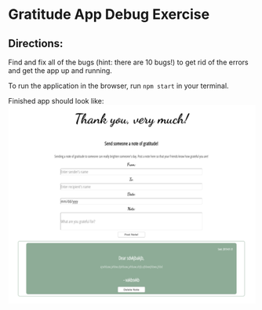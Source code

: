 # Gratitude App Debug Exercise

## Directions:
Find and fix all of the bugs (hint: there are 10 bugs!) to get rid of the errors and get the app up and running.

To run the application in the browser, run `npm start` in your terminal.

Finished app should look like:
![App view](https://github.com/djcaraballo/gratitude-app-debug-lv-1/blob/master/src/screenshot.png)
